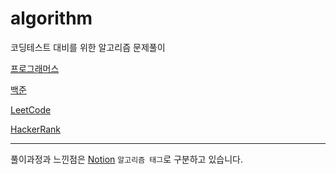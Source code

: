 # algorithm
코딩테스트 대비를 위한 알고리즘 문제풀이

[프로그래머스](https://programmers.co.kr/)

[백준](https://www.acmicpc.net/)

[LeetCode](https://https://leetcode.com/)

[HackerRank](https://www.hackerrank.com/)

---

풀이과정과 느낀점은
[Notion](https://jwuu.notion.site/c69cfdc5526e45b68b97b2dd6d7ced20?v=5a18c88cbfbd47b586b25d0e60373727)
`알고리즘 태그`로 구분하고 있습니다.


